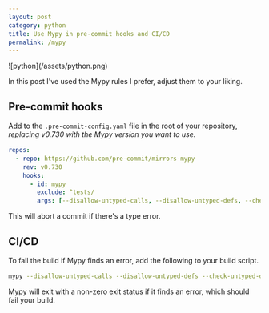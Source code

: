 ```yaml
---
layout: post
category: python
title: Use Mypy in pre-commit hooks and CI/CD
permalink: /mypy
---
```

<div class="wide-logos" markdown="1">
![python](/assets/python.png)
</div>

In this post I've used the Mypy rules I prefer, adjust them to your liking.

## Pre-commit hooks

Add to the `.pre-commit-config.yaml` file in the root of your repository,
_replacing v0.730 with the Mypy version you want to use._

```yaml
repos:
  - repo: https://github.com/pre-commit/mirrors-mypy
    rev: v0.730
    hooks:
      - id: mypy
        exclude: ^tests/
        args: [--disallow-untyped-calls, --disallow-untyped-defs, --check-untyped-defs, --ignore-missing-imports, --no-strict-optional]
```

This will abort a commit if there's a type error.

## CI/CD

To fail the build if Mypy finds an error, add the following to your build
script.

```sh
mypy --disallow-untyped-calls --disallow-untyped-defs --check-untyped-defs --ignore-missing-imports --no-strict-optional /path/to/code
```

Mypy will exit with a non-zero exit status if it finds an error, which should
fail your build.
